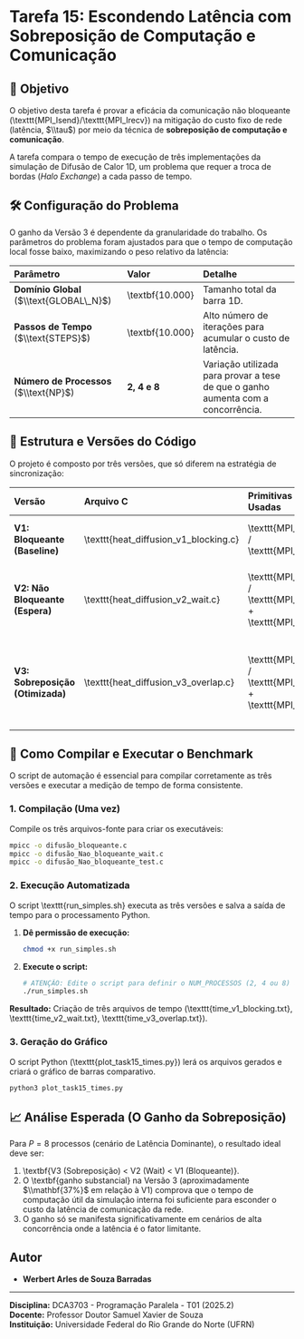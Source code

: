 
# Tarefa 15: Escondendo Latência com Sobreposição de Computação e Comunicação

## 🎯 Objetivo

O objetivo desta tarefa é provar a eficácia da comunicação não bloqueante (\\texttt{MPI\_Isend}/\\texttt{MPI\_Irecv}) na mitigação do custo fixo de rede (latência, $\\tau$) por meio da técnica de **sobreposição de computação e comunicação**.

A tarefa compara o tempo de execução de três implementações da simulação de Difusão de Calor 1D, um problema que requer a troca de bordas (*Halo Exchange*) a cada passo de tempo.

## 🛠️ Configuração do Problema

O ganho da Versão 3 é dependente da granularidade do trabalho. Os parâmetros do problema foram ajustados para que o tempo de computação local fosse baixo, maximizando o peso relativo da latência:

| Parâmetro | Valor | Detalhe |
| :--- | :--- | :--- |
| **Domínio Global** ($\\text{GLOBAL\_N}$) | \\textbf{10.000} | Tamanho total da barra 1D. |
| **Passos de Tempo** ($\\text{STEPS}$) | \\textbf{10.000} | Alto número de iterações para acumular o custo de latência. |
| **Número de Processos** ($\\text{NP}$) | **2, 4 e 8** | Variação utilizada para provar a tese de que o ganho aumenta com a concorrência. |

## 📁 Estrutura e Versões do Código

O projeto é composto por três versões, que só diferem na estratégia de sincronização:

| Versão | Arquivo C | Primitivas Usadas | Análise |
| :--- | :--- | :--- | :--- |
| **V1: Bloqueante (Baseline)** | \\texttt{heat\_diffusion\_v1\_blocking.c} | \\texttt{MPI\_Send} / \\texttt{MPI\_Recv} | Exposto totalmente à latência ($\\tau$). |
| **V2: Não Bloqueante (Espera)** | \\texttt{heat\_diffusion\_v2\_wait.c} | \\texttt{MPI\_Isend} / \\texttt{MPI\_Irecv} + \\texttt{MPI\_Wait} | Inicia a comunicação, mas espera imediatamente. Tempo similar à V1. |
| **V3: Sobreposição (Otimizada)** | \\texttt{heat\_diffusion\_v3\_overlap.c} | \\texttt{MPI\_Isend} / \\texttt{MPI\_Irecv} + \\texttt{MPI\_Test} | Inicia a comunicação e realiza a computação interna (não dependente) enquanto a rede trabalha. |

## 🚀 Como Compilar e Executar o Benchmark

O script de automação é essencial para compilar corretamente as três versões e executar a medição de tempo de forma consistente.

### 1\. Compilação (Uma vez)

Compile os três arquivos-fonte para criar os executáveis:

```bash
mpicc -o difusão_bloqueante.c
mpicc -o difusão_Nao_bloqueante_wait.c
mpicc -o difusão_Nao_bloqueante_test.c
```

### 2\. Execução Automatizada

O script \\texttt{run\_simples.sh} executa as três versões e salva a saída de tempo para o processamento Python.

1.  **Dê permissão de execução:**
    ```bash
    chmod +x run_simples.sh
    ```
2.  **Execute o script:**
    ```bash
    # ATENÇÃO: Edite o script para definir o NUM_PROCESSOS (2, 4 ou 8) antes de rodar.
    ./run_simples.sh
    ```

**Resultado:** Criação de três arquivos de tempo (\\texttt{time\_v1\_blocking.txt}, \\texttt{time\_v2\_wait.txt}, \\texttt{time\_v3\_overlap.txt}).

### 3\. Geração do Gráfico

O script Python (\\texttt{plot\_task15\_times.py}) lerá os arquivos gerados e criará o gráfico de barras comparativo.

```bash
python3 plot_task15_times.py
```

## 📈 Análise Esperada (O Ganho da Sobreposição)

Para $P=8$ processos (cenário de Latência Dominante), o resultado ideal deve ser:

1.  \\textbf{V3 (Sobreposição) \< V2 (Wait) \< V1 (Bloqueante)}.
2.  O \\textbf{ganho substancial} na Versão 3 (aproximadamente $\\mathbf{37%}$ em relação à V1) comprova que o tempo de computação útil da simulação interna foi suficiente para esconder o custo da latência de comunicação da rede.
3.  O ganho só se manifesta significativamente em cenários de alta concorrência onde a latência é o fator limitante.


## Autor

* **Werbert Arles de Souza Barradas**

-----

**Disciplina:** DCA3703 - Programação Paralela - T01 (2025.2)  
**Docente:** Professor Doutor Samuel Xavier de Souza  
**Instituição:** Universidade Federal do Rio Grande do Norte (UFRN)